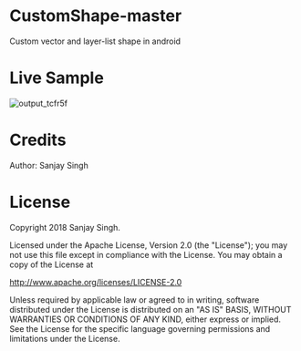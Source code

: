 # CustomShape-master
Custom vector and layer-list shape in android

<h1>Live Sample</h1>

![output_tcfr5f](https://user-images.githubusercontent.com/12843976/49202244-e9208a00-f3c9-11e8-8410-a4fa72d060fb.gif)

<h1>Credits</h1>

Author: Sanjay Singh 

<h1>License</h1>

Copyright 2018 Sanjay Singh.

Licensed under the Apache License, Version 2.0 (the "License");
you may not use this file except in compliance with the License.
You may obtain a copy of the License at

   http://www.apache.org/licenses/LICENSE-2.0

Unless required by applicable law or agreed to in writing, software
distributed under the License is distributed on an "AS IS" BASIS,
WITHOUT WARRANTIES OR CONDITIONS OF ANY KIND, either express or implied.
See the License for the specific language governing permissions and
limitations under the License.
